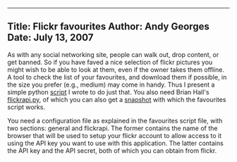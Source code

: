 -----
Title:  Flickr favourites
Author: Andy Georges
Date: July 13, 2007
-----







As with any social networking site, people can walk out, drop content,
or get banned. So if you have faved a nice selection of flickr pictures
you might wish to be able to look at them, even if the owner takes them
offline. A tool to check the list of your favourites, and download them
if possible, in the size you prefer (e.g., medium) may come in handy.
Thus I present a simple python
[script](http://itkovian.net/base/files/favourites.py) I wrote to do
just that. You also need Brian Hall's
[flickrapi.py](http://beej.us/flickr/flickrapi/), of which you can also
get a [snapshot](http://itkovian.net/base/files/flickrapi.py) with which
the favourites script works.


You need a configuration file as explained in the favourites script
file, with two sections: general and flickrapi. The former contains the
name of the browser that will be used to setup your flickr account to
allow access to it using the API key you want to use with this
application. The latter contains the API key and the API secret, both of
which you can obtain from flickr.




